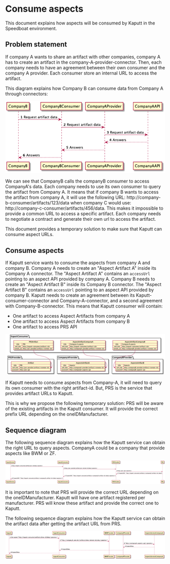 # Consume aspects

This document explains how aspects will be consumed by Kaputt in the Speedboat environment.

## Problem statement

If company A wants to share an artifact with other companies, company A has to create an artifact in the company-A-provider-connector.
Then, each company needs to have an agreement between their own consumer and the company A provider.
Each consumer store an internal URL to access the artifact.

This diagram explains how Company B can consume data from Company A through connectors:

![CompanyB consumes CompanyA data with connectors](./diagrams/access-company-a-api.png)

We can see that CompanyB calls the companyB consumer to access CompanyA's data.
Each company needs to use its own consumer to query the artifact from Company A.
It means that if company B wants to access the artifact from company A, it will use the following URL: http://company-b-consumer/artifacts/123/data when company C would use: http://company-c-consumer/artifacts/456/data.
This makes it impossible to provide a common URL to access a specific artifact. Each company needs to negotiate a contract and generate their own url to access the artifact.

This document provides a temporary solution to make sure that Kaputt can consume aspect URLs.

## Consume aspects

If Kaputt service wants to consume the aspects from company A and company B.
Company A needs to create an "Aspect Artifact A" inside its Company A connector. The "Aspect Artifact A" contains an `accessUrl` pointing to an aspect API provided by company A.
Company B needs to create an "Aspect Artifact B" inside its Company B connector. The "Aspect Artifact B" contains an `accessUrl` pointing to an aspect API provided by company B. 
Kaputt needs to create an agreement between its Kaputt-consumer-connector and Company-A-connector, and a second agreement with Company-B-connector.
This means that Kaputt consumer will contain: 
- One artifact to access Aspect Artifacts from company A
- One artifact to access Aspect Artifacts from company B
- One artifact to access PRS API

![Artifacts](./diagrams/artifacts.png)

If Kaputt needs to consume aspects from Company-A, it will need to query its own consumer with the right artifact-id.
But, PRS is the service that provides artifact URLs to Kaputt.

This is why we propose the following temporary solution:
PRS will be aware of the existing artifacts in the Kaputt consumer. It will provide the correct prefix URL depending on the oneIDManufacturer.

## Sequence diagram

The following sequence diagram explains how the Kaputt service can obtain the right URL to query aspects.
CompanyA could be a company that provide aspects like BWM or ZF.

![Get aspects URL sequence diagram](./diagrams/speedboat-get-aspect-url-sequence-diagram.png)

It is important to note that PRS will provide the correct URL depending on the oneIDManufacturer.
Kaputt will have one artifact registered per manufacturer. PRS will know these artifact and provide the correct one to Kaputt.

The following sequence diagram explains how the Kaputt service can obtain the artifact data after getting the artifact URL from PRS.

![Get aspect sequence diagram](./diagrams/speedboat-get-aspect.png)